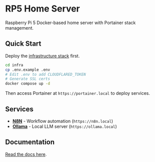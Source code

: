 # RP5 Home Server

Raspberry Pi 5 Docker-based home server with Portainer stack management.

## Quick Start

Deploy the [infrastructure stack](../infra) first.

```bash
cd infra
cp .env.example .env
# Edit .env to add CLOUDFLARED_TOKEN
# Generate SSL certs
docker compose up -d
```

Then access Portainer at `https://portainer.local` to deploy services.

## Services

- **[N8N](./services/n8n/README.md)** - Workflow automation (`https://n8n.local`)
- **[Ollama](./services/ollama/README.md)** - Local LLM server (`https://ollama.local`)

## Documentation

[Read the docs here](./docs/README.md).